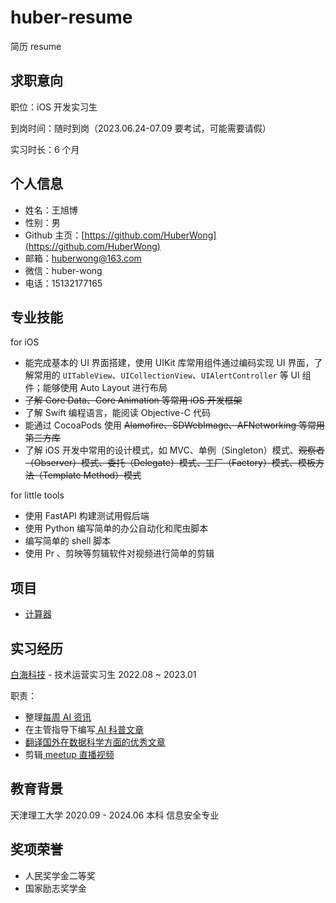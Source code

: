 # huber-resume

简历 resume

## 求职意向

职位：iOS 开发实习生

到岗时间：随时到岗（2023.06.24-07.09 要考试，可能需要请假）

实习时长：6 个月

## 个人信息

- 姓名：王旭博
- 性别：男
- Github 主页：[https://github.com/HuberWong](https://github.com/HuberWong)
- 邮箱：[huberwong@163.com](mailto:huberwong@163.com)
- 微信：huber-wong
- 电话：15132177165

## 专业技能

for iOS

- 能完成基本的 UI 界面搭建，使用 UIKit 库常用组件通过编码实现 UI 界面，了解常用的  `UITableView`、`UICollectionView`、`UIAlertController` 等 UI 组件；能够使用 Auto Layout 进行布局
- ~~了解 Core Data、Core Animation 等常用 iOS 开发框架~~
- 了解 Swift 编程语言，能阅读 Objective-C 代码
- 能通过 CocoaPods 使用 ~~Alamofire、SDWebImage、AFNetworking 等常用第三方库~~
- 了解 iOS 开发中常用的设计模式，如 MVC、单例（Singleton）模式、~~观察者（Observer）模式、委托（Delegate）模式、工厂（Factory）模式、模板方法（Template Method）模式~~

for little tools

- 使用 FastAPI 构建测试用假后端
- 使用 Python 编写简单的办公自动化和爬虫脚本
- 编写简单的 shell 脚本
- 使用 Pr 、剪映等剪辑软件对视频进行简单的剪辑

## 项目

- [计算器](https://github.com/HuberWong/huber-learnAutolayout)

## 实习经历

[白海科技](https://www.baihai.co/) - 技术运营实习生 2022.08 ~ 2023.01

职责：

- 整理[每周 AI 资讯](https://mp.weixin.qq.com/s/HeTeKCORFeR7q5lJeLhmOA)
- 在主管指导下编写[ AI 科普文章](https://mp.weixin.qq.com/s/lb-06V5IY-x6FrQLwgDF7g)
- [翻译国外在数据科学方面的优秀文章](https://mp.weixin.qq.com/s/M-i3C0JKLeJaKX4dFhR8ng)
- 剪辑[ meetup 直播视频](https://www.bilibili.com/video/BV1fG4y1s7uf/?spm_id_from=333.999.0.0)

## 教育背景

天津理工大学		2020.09 - 2024.06		本科		信息安全专业

## 奖项荣誉

- 人民奖学金二等奖
- 国家励志奖学金
